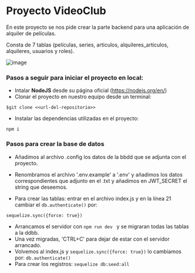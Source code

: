 # Proyecto VideoClub

En este proyecto se nos pide crear la parte backend para una aplicación de alquiler de películas.

Consta de 7 tablas (películas, series, articulos, alquileres_articulos, alquileres, usuarios y roles).

![image](https://user-images.githubusercontent.com/110055279/200183884-dda01f9a-1703-4d4f-adce-6a902318fbac.png)

### Pasos a seguir para iniciar el proyecto en local:
- Intalar **NodeJS** desde su página oficial (https://nodejs.org/en/)
- Clonar el proyecto en nuestro equipo desde un terminal:

```$git clone <<url-del-repositorio>>```

- Instalar las dependencias utilizadas en el proyecto:

```npm i ```

### Pasos para crear la base de datos

- Añadimos al archivo .config los datos de la bbdd que se adjunta con el proyecto.

- Renombramos el archivo '.env.example' a '.env' y añadimos los datos correspondientes que adjunto en el .txt y añadimos en JWT_SECRET el string que deseemos.

- Para crear las tablas: entrar en el archivo index.js y en la línea 21 cambiar el ```db.authenticate()``` por:

```sequelize.sync({force: true})```

- Arrancamos el servidor con ```npm run dev ``` y se migraran todas las tablas a la ddbb.
- Una vez migradas, 'CTRL+C' para dejar de estar con el servidor arrancado.
- Volvemos al index.js y ```sequelize.sync({force: true})``` lo cambiamos por:
```db.authenticate()```
- Para crear los registros: 
```sequelize db:seed:all```


